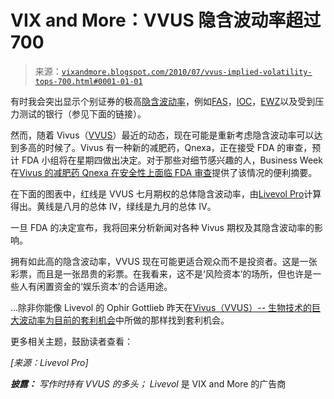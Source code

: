<!--yml

类别：未分类

日期：2024-05-18 17:06:20

-->

# VIX and More：VVUS 隐含波动率超过 700

> 来源：[`vixandmore.blogspot.com/2010/07/vvus-implied-volatility-tops-700.html#0001-01-01`](http://vixandmore.blogspot.com/2010/07/vvus-implied-volatility-tops-700.html#0001-01-01)

有时我会突出显示个别证券的极高[隐含波动率](http://vixandmore.blogspot.com/search/label/implied%20volatility)，例如[FAS](http://vixandmore.blogspot.com/search/label/FAS)，[IOC](http://vixandmore.blogspot.com/search/label/IOC)，[EWZ](http://vixandmore.blogspot.com/search/label/EWZ)以及受到压力测试的银行（参见下面的链接）。

然而，随着 Vivus（[VVUS](http://vixandmore.blogspot.com/search/label/VVUS)）最近的动态，现在可能是重新考虑隐含波动率可以达到多高的时候了。Vivus 有一种新的减肥药，Qnexa，正在接受 FDA 的审查，预计 FDA 小组将在星期四做出决定。对于那些对细节感兴趣的人，Business Week 在[Vivus 的减肥药 Qnexa 在安全性上面临 FDA 审查](http://www.businessweek.com/news/2010-07-13/vivus-s-diet-pill-qnexa-faces-fda-scrutiny-on-safety.html)提供了该情况的便利摘要。

在下面的图表中，红线是 VVUS 七月期权的总体隐含波动率，由[Livevol Pro](http://www.livevol.com/livevol_pro.html)计算得出。黄线是八月的总体 IV，绿线是九月的总体 IV。

一旦 FDA 的决定宣布，我将回来分析新闻对各种 Vivus 期权及其隐含波动率的影响。

拥有如此高的隐含波动率，VVUS 现在可能更适合观众而不是投资者。这是一张彩票，而且是一张昂贵的彩票。在我看来，这不是‘风险资本’的场所，但也许是一些人有闲置资金的‘娱乐资本’的合适用途。

...除非你能像 Livevol 的 Ophir Gottlieb 昨天在[Vivus（VVUS）-- 生物技术的巨大波动率为目前的套利机会](http://livevol.blogspot.com/2010/07/vvus.html)中所做的那样找到套利机会。

更多相关主题，鼓励读者查看：

*[来源：Livevol Pro]*

***披露：*** *写作时持有 VVUS 的多头；* *Livevol* 是 VIX and More 的广告商
